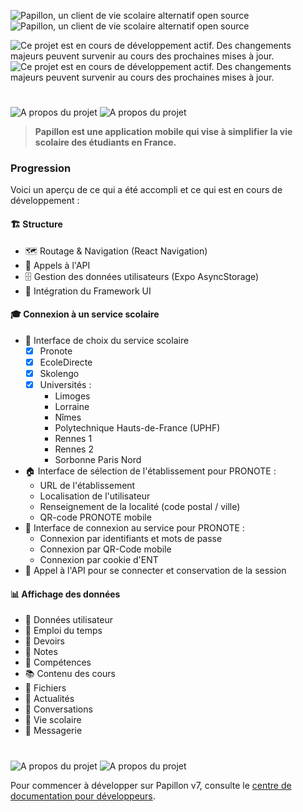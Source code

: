 ![Papillon, un client de vie scolaire alternatif open source](https://raw.githubusercontent.com/PapillonApp/Papillon/main/.github/assets/main_banner_light.svg#gh-light-mode-only)
![Papillon, un client de vie scolaire alternatif open source](https://raw.githubusercontent.com/PapillonApp/Papillon/main/.github/assets/main_banner_dark.svg#gh-dark-mode-only)

![Ce projet est en cours de développement actif. Des changements majeurs peuvent survenir au cours des prochaines mises à jour.](https://raw.githubusercontent.com/PapillonApp/Papillon/main/.github/assets/warning_devt_light.svg#gh-light-mode-only)
![Ce projet est en cours de développement actif. Des changements majeurs peuvent survenir au cours des prochaines mises à jour.](https://raw.githubusercontent.com/PapillonApp/Papillon/main/.github/assets/warning_devt_dark.svg#gh-dark-mode-only)

#

![A propos du projet](https://raw.githubusercontent.com/PapillonApp/Papillon/main/.github/assets/part_about_light.svg#gh-light-mode-only)
![A propos du projet](https://raw.githubusercontent.com/PapillonApp/Papillon/main/.github/assets/part_about_dark.svg#gh-dark-mode-only)

> **Papillon est une application mobile qui vise à simplifier la vie scolaire des étudiants en France.**

### Progression

Voici un aperçu de ce qui a été accompli et ce qui est en cours de développement :

#### 🏗️ Structure

- 🗺️ Routage & Navigation (React Navigation)
- 🔄 Appels à l'API
- 🗄️ Gestion des données utilisateurs (Expo AsyncStorage)
- 🎨 Intégration du Framework UI

#### 🎓 Connexion à un service scolaire

- 🏫 Interface de choix du service scolaire
  - [x] Pronote
  - [x] EcoleDirecte
  - [x] Skolengo
  - [x] Universités :
    - Limoges
    - Lorraine
    - Nîmes
    - Polytechnique Hauts-de-France (UPHF)
    - Rennes 1
    - Rennes 2
    - Sorbonne Paris Nord
- 🏠 Interface de sélection de l'établissement pour PRONOTE :
  - URL de l'établissement
  - Localisation de l'utilisateur
  - Renseignement de la localité (code postal / ville)
  - QR-code PRONOTE mobile
- 🔑 Interface de connexion au service pour PRONOTE :
  - Connexion par identifiants et mots de passe
  - Connexion par QR-Code mobile
  - Connexion par cookie d'ENT
- 🔐 Appel à l'API pour se connecter et conservation de la session

#### 📊 Affichage des données

- 👤 Données utilisateur
- 📅 Emploi du temps
- 📝 Devoirs
- 🏅 Notes
- 🧠 Compétences
- 📚 Contenu des cours
- 📁 Fichiers
- 📰 Actualités
- 💬 Conversations
- 🎒 Vie scolaire
- 📩 Messagerie
 
#
 
![A propos du projet](https://raw.githubusercontent.com/PapillonApp/Papillon/main/.github/assets/part_dev_light.svg#gh-light-mode-only)
![A propos du projet](https://raw.githubusercontent.com/PapillonApp/Papillon/main/.github/assets/part_dev_dark.svg#gh-dark-mode-only)

Pour commencer à développer sur Papillon v7, consulte le [centre de documentation pour développeurs](https://developers.papillon.bzh/).
